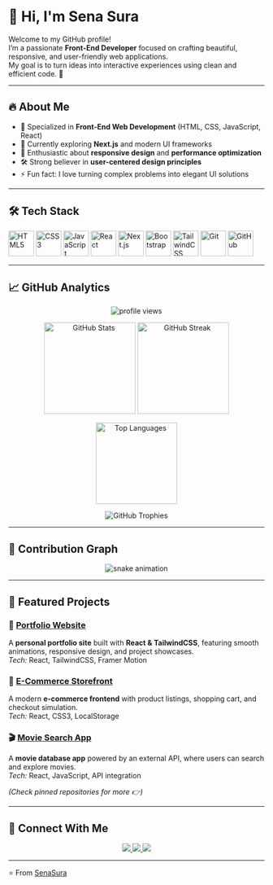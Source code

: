 # 👋 Hi, I'm Sena Sura  

Welcome to my GitHub profile!  
I’m a passionate **Front-End Developer** focused on crafting beautiful, responsive, and user-friendly web applications.  
My goal is to turn ideas into interactive experiences using clean and efficient code. 🚀  

---

## 🔥 About Me
- 🎨 Specialized in **Front-End Web Development** (HTML, CSS, JavaScript, React)  
- 🌱 Currently exploring **Next.js** and modern UI frameworks  
- 📱 Enthusiastic about **responsive design** and **performance optimization**  
- 🛠️ Strong believer in **user-centered design principles**  
- ⚡ Fun fact: I love turning complex problems into elegant UI solutions  

---

## 🛠️ Tech Stack  

<p align="left">
  <img src="https://cdn.jsdelivr.net/gh/devicons/devicon/icons/html5/html5-original.svg" alt="HTML5" width="50" height="50"/>
  <img src="https://cdn.jsdelivr.net/gh/devicons/devicon/icons/css3/css3-original.svg" alt="CSS3" width="50" height="50"/>
  <img src="https://cdn.jsdelivr.net/gh/devicons/devicon/icons/javascript/javascript-original.svg" alt="JavaScript" width="50" height="50"/>
  <img src="https://cdn.jsdelivr.net/gh/devicons/devicon/icons/react/react-original.svg" alt="React" width="50" height="50"/>
  <img src="https://cdn.jsdelivr.net/gh/devicons/devicon/icons/nextjs/nextjs-original.svg" alt="Next.js" width="50" height="50"/>
  <img src="https://cdn.jsdelivr.net/gh/devicons/devicon/icons/bootstrap/bootstrap-original.svg" alt="Bootstrap" width="50" height="50"/>
  <img src="https://cdn.jsdelivr.net/gh/devicons/devicon/icons/tailwindcss/tailwindcss-plain.svg" alt="TailwindCSS" width="50" height="50"/>
  <img src="https://cdn.jsdelivr.net/gh/devicons/devicon/icons/git/git-original.svg" alt="Git" width="50" height="50"/>
  <img src="https://cdn.jsdelivr.net/gh/devicons/devicon/icons/github/github-original.svg" alt="GitHub" width="50" height="50"/>
</p>

---

## 📈 GitHub Analytics  

<p align="center">
  <img src="https://komarev.com/ghpvc/?username=SenaSura&label=Profile%20Views&color=0e75b6&style=flat" alt="profile views" />
</p>

<p align="center">
  <img src="https://github-readme-stats.vercel.app/api?username=SenaSura&show_icons=true&theme=radical" alt="GitHub Stats" height="180"/>
  <img src="https://github-readme-streak-stats.herokuapp.com/?user=SenaSura&theme=radical" alt="GitHub Streak" height="180"/>
</p>

<p align="center">
  <img src="https://github-readme-stats.vercel.app/api/top-langs/?username=SenaSura&layout=compact&theme=radical" alt="Top Languages" height="160"/>
</p>

<p align="center">
  <img src="https://github-profile-trophy.vercel.app/?username=SenaSura&theme=radical&no-frame=true&margin-w=15&margin-h=15" alt="GitHub Trophies"/>
</p>

---

## 🐍 Contribution Graph  

<p align="center">
  <img src="https://github.com/SenaSura/SenaSura/blob/output/github-contribution-grid-snake.svg" alt="snake animation"/>
</p>

---

## 🚀 Featured Projects  

### 🌟 [Portfolio Website](#)
A **personal portfolio site** built with **React & TailwindCSS**, featuring smooth animations, responsive design, and project showcases.  
*Tech:* React, TailwindCSS, Framer Motion  

### 🛒 [E-Commerce Storefront](#)
A modern **e-commerce frontend** with product listings, shopping cart, and checkout simulation.  
*Tech:* React, CSS3, LocalStorage  

### 🎬 [Movie Search App](#)
A **movie database app** powered by an external API, where users can search and explore movies.  
*Tech:* React, JavaScript, API integration  

*(Check pinned repositories for more 👉)*  

---

## 🤝 Connect With Me  

<p align="center">
  <a href="https://linkedin.com/in/SenaSura" target="_blank">
    <img src="https://img.shields.io/badge/-LinkedIn-0A66C2?logo=linkedin&logoColor=fff" />
  </a>
  <a href="mailto:senasura@example.com">
    <img src="https://img.shields.io/badge/-Email-D14836?logo=gmail&logoColor=fff" />
  </a>
  <a href="https://twitter.com/SenaSura" target="_blank">
    <img src="https://img.shields.io/badge/-Twitter-1DA1F2?logo=twitter&logoColor=fff" />
  </a>
</p>

---

⭐️ From [SenaSura](https://github.com/SenaSura)  
